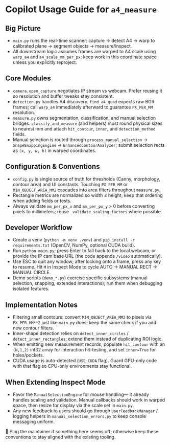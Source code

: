 # Copilot Usage Guide for `a4_measure`

## Big Picture

- `main.py` runs the real-time scanner: capture → detect A4 → warp to calibrated plane → segment objects → measure/inspect.
- All downstream logic assumes frames are warped to A4 scale using `warp_a4` and `a4_scale_mm_per_px`; keep work in this coordinate space unless you explicitly reproject.

## Core Modules

- `camera.open_capture` negotiates IP stream vs webcam. Prefer reusing it so resolution and buffer tweaks stay consistent.
- `detection.py` handles A4 discovery. `find_a4_quad` expects raw BGR frames; call `warp_a4` immediately afterward to guarantee `PX_PER_MM` resolution.
- `measure.py` owns segmentation, classification, and manual selection bridges. `classify_and_measure` (and helpers) must round physical sizes to nearest mm and attach `hit_contour`, `inner`, and `detection_method` fields.
- Manual selection is routed through `process_manual_selection` → `ShapeSnappingEngine` → `EnhancedContourAnalyzer`; submit selection rects as `(x, y, w, h)` in warped coordinates.

## Configuration & Conventions

- `config.py` is single source of truth for thresholds (Canny, morphology, contour area) and UI constants. Touching `PX_PER_MM` or `MIN_OBJECT_AREA_MM2` cascades into area filters throughout `measure.py`.
- Rectangle metrics are normalized so width ≤ height; keep that ordering when adding fields or tests.
- Always validate `mm_per_px_x` and `mm_per_px_y` > 0 before converting pixels to millimeters; reuse `_validate_scaling_factors` where possible.

## Developer Workflow

- Create a venv (`python -m venv .venv`) and `pip install -r requirements.txt` (OpenCV, NumPy, optional CUDA build).
- Run `python main.py`; press Enter to fall back to the local webcam, or provide the IP cam base URL (the code appends `/video` automatically).
- Use ESC to quit any window; after locking onto a frame, press any key to resume. Hit `M` in Inspect Mode to cycle AUTO → MANUAL RECT → MANUAL CIRCLE.
- Demo scripts (`demo_*.py`) exercise specific subsystems (manual selection, snapping, extended interactions); run them when debugging isolated features.

## Implementation Notes

- Filtering small contours: convert `MIN_OBJECT_AREA_MM2` to pixels via `PX_PER_MM**2` just like `main.py` does; keep the same check if you add new contour filters.
- Inner-shape detection relies on `detect_inner_circles` / `detect_inner_rectangles`; extend them instead of duplicating ROI logic.
- When emitting new measurement records, populate `hit_contour` with an `(N,1,2)` int32 array for interaction hit-testing, and set `inner=True` for holes/pockets.
- CUDA usage is auto-detected (`USE_CUDA` flag). Guard GPU-only code with that flag so CPU-only environments stay functional.

## When Extending Inspect Mode

- Favor the `ManualSelectionEngine` for mouse handling— it already handles scaling and validation. Manual callbacks should work in warped space, then resize for display via the scale set in `main.py`.
- Any new feedback to users should go through `UserFeedbackManager` / logging helpers in `manual_selection_errors.py` to keep console messaging uniform.

🤖 Ping the maintainer if something here seems off; otherwise keep these conventions to stay aligned with the existing tooling.
